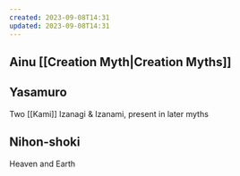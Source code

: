 ```yaml
---
created: 2023-09-08T14:31
updated: 2023-09-08T14:31
---
```

## Ainu [[Creation Myth|Creation Myths]]

## Yasamuro
Two [[Kami]] Izanagi & Izanami, present in later myths

## Nihon-shoki
Heaven and Earth